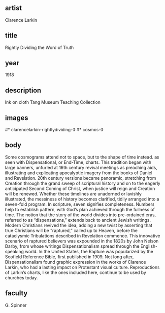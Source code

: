 ## artist
Clarence Larkin 

## title
Rightly Dividing the Word of Truth

## year
1918 

## description
Ink on cloth 
Tang Museum Teaching Collection 

## images
#* clarencelarkin-rightlydividing-0
#* cosmos-0

## body
Some cosmograms attend not to space, but to the shape of time instead. as seen with Dispensational, or End-Time, charts. This tradition began with large banners, unfurled at 19th century revival meetings as preaching aids, illustrating and explicating apocalyptic imagery from the books of Daniel and Revelation. 20th century versions became panoramic, stretching from Creation through the grand sweep of scriptural history and on to the eagerly anticipated Second Coming of Christ, when justice will reign and Creation will be renewed. Whether these timelines are unadorned or lavishly illustrated, the messiness of history becomes clarified, tidily arranged into a seven-fold program. In scripture, seven signifies completeness. Numbers help to establish pattern, with God’s plan achieved through the fullness of time. The notion that the story of the world divides into pre-ordained eras, referred to as “dispensations,” extends back to ancient Jewish writings. Modern Christians revived the idea, adding a new twist by asserting that true Christians will be “raptured,” called up to Heaven, before the cataclysmic Tribulations described in Revelation commence. This innovative scenario of raptured believers was expounded in the 1820s by John Nelson Darby, from whose writings Dispensationalism spread through the English-speaking world. In the United States, the Rapture was popularized by the Scofield Reference Bible, first published in 1909. Not long after, Dispensationalism found graphic expression in the works of Clarence Larkin, who had a lasting impact on Protestant visual culture. Reproductions of Larkin’s charts, like the ones included here, continue to be used by churches today. 

## faculty
G. Spinner